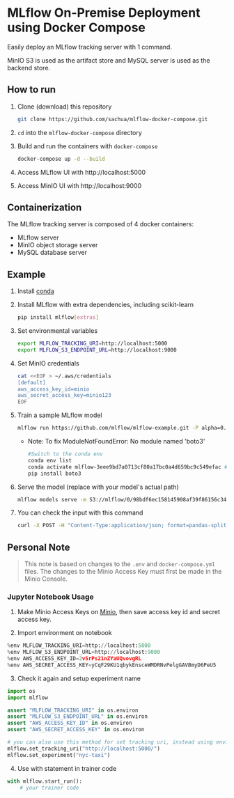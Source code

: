 # MLflow On-Premise Deployment using Docker Compose
Easily deploy an MLflow tracking server with 1 command.

MinIO S3 is used as the artifact store and MySQL server is used as the backend store.

## How to run

1. Clone (download) this repository

    ```bash
    git clone https://github.com/sachua/mlflow-docker-compose.git
    ```

2. `cd` into the `mlflow-docker-compose` directory

3. Build and run the containers with `docker-compose`

    ```bash
    docker-compose up -d --build
    ```

4. Access MLflow UI with http://localhost:5000

5. Access MinIO UI with http://localhost:9000

## Containerization

The MLflow tracking server is composed of 4 docker containers:

* MLflow server
* MinIO object storage server
* MySQL database server

## Example

1. Install [conda](https://conda.io/projects/conda/en/latest/user-guide/install/index.html)

2. Install MLflow with extra dependencies, including scikit-learn

    ```bash
    pip install mlflow[extras]
    ```

3. Set environmental variables

    ```bash
    export MLFLOW_TRACKING_URI=http://localhost:5000
    export MLFLOW_S3_ENDPOINT_URL=http://localhost:9000
    ```
4. Set MinIO credentials

    ```bash
    cat <<EOF > ~/.aws/credentials
    [default]
    aws_access_key_id=minio
    aws_secret_access_key=minio123
    EOF
    ```

5. Train a sample MLflow model

    ```bash
    mlflow run https://github.com/mlflow/mlflow-example.git -P alpha=0.42
    ```

    * Note: To fix ModuleNotFoundError: No module named 'boto3'

        ```bash
        #Switch to the conda env
        conda env list
        conda activate mlflow-3eee9bd7a0713cf80a17bc0a4d659bc9c549efac #replace with your own generated mlflow-environment
        pip install boto3
        ```

 6. Serve the model (replace with your model's actual path)
    ```bash
    mlflow models serve -m S3://mlflow/0/98bdf6ec158145908af39f86156c347f/artifacts/model -p 1234
    ```

 7. You can check the input with this command
    ```bash
    curl -X POST -H "Content-Type:application/json; format=pandas-split" --data '{"columns":["alcohol", "chlorides", "citric acid", "density", "fixed acidity", "free sulfur dioxide", "pH", "residual sugar", "sulphates", "total sulfur dioxide", "volatile acidity"],"data":[[12.8, 0.029, 0.48, 0.98, 6.2, 29, 3.33, 1.2, 0.39, 75, 0.66]]}' http://127.0.0.1:1234/invocations
    ```

## Personal Note

>This note is based on changes to the `.env` and `docker-compose.yml` files. The changes to the Minio Access Key must first be made in the Minio Console.

### Jupyter Notebook Usage

1. Make Minio Access Keys on [Minio](http://localhost:9001/access-keys), then save access key id and secret access key.

2. Import environment on notebook

``` python
%env MLFLOW_TRACKING_URI=http://localhost:5000
%env MLFLOW_S3_ENDPOINT_URL=http://localhost:9000
%env AWS_ACCESS_KEY_ID=2vSrPs21nZYaUQvovgRL
%env AWS_SECRET_ACCESS_KEY=yCqF29KU1qbykEnsceWMDRNvPelgGAVBmyD6PeU5
```

3. Check it again and setup experiment name

``` python
import os
import mlflow

assert "MLFLOW_TRACKING_URI" in os.environ
assert "MLFLOW_S3_ENDPOINT_URL" in os.environ
assert "AWS_ACCESS_KEY_ID" in os.environ
assert "AWS_SECRET_ACCESS_KEY" in os.environ

# you can also use this method for set tracking uri, instead using environment
mlflow.set_tracking_uri("http://localhost:5000/")
mlflow.set_experiment("nyc-taxi")
```

4. Use with statement in trainer code

``` python
with mlflow.start_run():
    # your trainer code
```